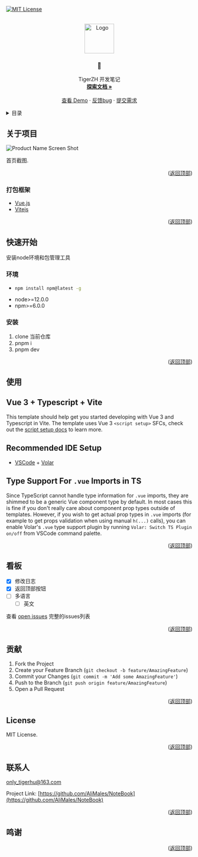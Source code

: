 

<div id="top"></div>

[![MIT License][license-shield]][license-url]



<!-- PROJECT LOGO -->
<br />
<div align="center">
  <a href="https://github.com/AliMales/NoteBook">
    <img src="https://6372-crypto2server-576164-1302901174.tcb.qcloud.la/z-org-logos/128x128.png" alt="Logo" width="80" height="80">
  </a>

  <h3 align="center">📓 </h3>

  <p align="center">
    TigerZH 开发笔记
    <br />
    <a href="https://doc.tigerzh.com"><strong>探索文档 »</strong></a>
    <br />
    <br />
    <a href="https://github.com/AliMales/NoteBook">查看 Demo</a>
    ·
    <a href="https://github.com/AliMales/NoteBook/issues">反馈bug</a>
    ·
    <a href="https://github.com/AliMales/NoteBook/issues">提交需求</a>
  </p>
</div>



<!-- TABLE OF CONTENTS -->
<details>
  <summary>目录</summary>
  <ol>
    <li>
      <a href="#about-the-project">关于项目</a>
      <ul>
        <li><a href="#built-with">打包框架</a></li>
      </ul>
    </li>
    <li>
      <a href="#getting-started">快速开始</a>
      <ul>
        <li><a href="#prerequisites">环境</a></li>
        <li><a href="#installation">安装</a></li>
      </ul>
    </li>
    <li><a href="#usage">使用</a></li>
    <li><a href="#roadmap">看板</a></li>
    <li><a href="#contributing">贡献</a></li>
    <li><a href="#license">证书</a></li>
    <li><a href="#contact">联系人</a></li>
    <li><a href="#acknowledgments">鸣谢</a></li>
  </ol>
</details>



<!-- ABOUT THE PROJECT -->
## 关于项目




![Product Name Screen Shot][product-screenshot]

首页截图.

<p align="right">(<a href="#top">返回顶部</a>)</p>



### 打包框架

* [Vue.js](https://vuejs.org/)
* [Vitejs](https://vitejs.dev/)

<p align="right">(<a href="#top">返回顶部</a>)</p>



<!-- GETTING STARTED -->
## 快速开始

安装node环境和包管理工具

### 环境
 
* 
  ```sh
  npm install npm@latest -g
  ```
* node>=12.0.0
* npm>=6.0.0

### 安装


1. clone 当前仓库
2. pnpm i  
3. pnpm dev 


<p align="right">(<a href="#top">返回顶部</a>)</p>



<!-- USAGE EXAMPLES -->
## 使用

## Vue 3 + Typescript + Vite

This template should help get you started developing with Vue 3 and Typescript in Vite. The template uses Vue 3 `<script setup>` SFCs, check out the [script setup docs](https://v3.vuejs.org/api/sfc-script-setup.html#sfc-script-setup) to learn more.

## Recommended IDE Setup

- [VSCode](https://code.visualstudio.com/) + [Volar](https://marketplace.visualstudio.com/items?itemName=johnsoncodehk.volar)

## Type Support For `.vue` Imports in TS

Since TypeScript cannot handle type information for `.vue` imports, they are shimmed to be a generic Vue component type by default. In most cases this is fine if you don't really care about component prop types outside of templates. However, if you wish to get actual prop types in `.vue` imports (for example to get props validation when using manual `h(...)` calls), you can enable Volar's `.vue` type support plugin by running `Volar: Switch TS Plugin on/off` from VSCode command palette.

<p align="right">(<a href="#top">返回顶部</a>)</p>



<!-- ROADMAP -->
## 看板

- [x] 修改日志 
- [x] 返回顶部按钮
- [ ] 多语言
    - [ ] 英文

查看 [open issues](https://github.com/AliMales/NoteBook/issues) 完整的issues列表

<p align="right">(<a href="#top">返回顶部</a>)</p>



<!-- CONTRIBUTING -->
## 贡献

1. Fork the Project
2. Create your Feature Branch (`git checkout -b feature/AmazingFeature`)
3. Commit your Changes (`git commit -m 'Add some AmazingFeature'`)
4. Push to the Branch (`git push origin feature/AmazingFeature`)
5. Open a Pull Request

<p align="right">(<a href="#top">返回顶部</a>)</p>



<!-- LICENSE -->
## License

 MIT License.

<p align="right">(<a href="#top">返回顶部</a>)</p>



<!-- CONTACT -->
## 联系人

only_tigerhu@163.com

Project Link: [https://github.com/AliMales/NoteBook](https://github.com/AliMales/NoteBook)

<p align="right">(<a href="#top">返回顶部</a>)</p>



<!-- ACKNOWLEDGMENTS -->
## 鸣谢


<p align="right">(<a href="#top">返回顶部</a>)</p>



<!-- MARKDOWN LINKS & IMAGES -->
<!-- https://www.markdownguide.org/basic-syntax/#reference-style-links -->
[license-shield]: https://img.shields.io/github/license/othneildrew/Best-README-Template.svg?style=for-the-badge
[license-url]: https://github.com/AliMales/NoteBook/blob/master/README.md
[product-screenshot]: ./src/assets/images/banner.png
